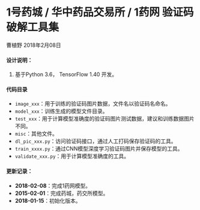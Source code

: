 # 1号药城 / 华中药品交易所 / 1药网 验证码破解工具集 #

曹植野 2018年2月08日

#### 设计说明： ####
1. 基于Python 3.6， TensorFlow 1.40 开发。

#### 代码目录 ####
- `image_xxx`：用于训练的验证码图片数据，文件名以验证码名命名。
- `model_xxx`：训练生成的模型文件目录。
- `test_xxx`：用于计算模型准确度的验证码图片测试数据，建议和训练数据图片不同。
- `misc`：其他文件。
- `dl_pic_xxx.py`：访问验证码接口，通过人工打码保存验证码的工具。
- `train_xxxx.py`：通过CNN模型深度学习验证码图片并保存模型的工具。
- `validate_xxx.py`：用于计算模型准确度的工具。

#### 更新记录： ####

- **2018-02-08**：完成1药网模型。
- **2015-02-01**：完成药城，药交所模型。
- **2018-01-15**：初始化版本。

